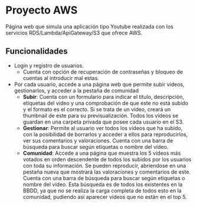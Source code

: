 # Proyecto AWS
Página web que simula una aplicación tipo Youtube realizada con los servicios RDS/Lambda/ApiGateway/S3 que ofrece AWS.

## Funcionalidades
- Login y registro de usuarios. 
  - Cuenta con opción de recuperación de contraseñas y bloqueo de cuentas al introducir mal estas.
- Por cada usuario, accede a una página web que permite subir videos, gestionarlos, y acceder a la pestaña de comunidad
  - **Subir**: Cuenta con un formulario para indicar el título, descripción, etiquetas del video y una comprobación de que este no está subido y el formato es el correcto. Si se trata de un vídeo, creará un thumbnail de este para su previsualización. Todos los vídeos se guardan en una carpeta privada que posee cada usuario en el S3.
  - **Gestionar**: Permite al usuario ver todos los vídeos que ha subido, con la posibilidad de borrarlos y acceder a ellos para reproducirlos, ver sus comentarios y valoraciones. Cuenta con una barra de búsqueda para buscar según etiquetas o nombre del vídeo.
  - **Comunidad**: Accede a una página que muestra los 5 vídeos más votados en orden descendente de todos los subidos por los usuarios con toda su información. Se pueden reproducir, abriendose en una pestaña nueva que mostrará las valoraciones y comentarios de este. Cuenta con una barra de búsqueda para buscar según etiquetas o nombre del vídeo. Esta búsqueda es de todos los existentes en la BBDD, ya que no se realiza la carga completa de todos esto en la comunidad, pudiendo así aparecer vídeos que no están en el top 5.


